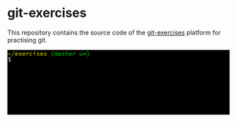 # git-exercises

This repository contains the source code of the [git-exercises](http://gitexercises.fracz.com/) platform for practising git.

![git-exercises](frontend/public/images/intro.gif)
